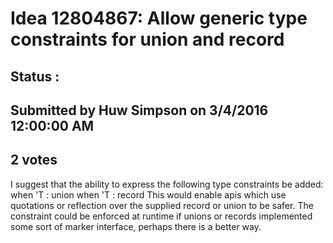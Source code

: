 # Idea 12804867: Allow generic type constraints for union and record #

## Status : 

## Submitted by Huw Simpson on 3/4/2016 12:00:00 AM

## 2 votes

I suggest that the ability to express the following type constraints be added:
when 'T : union
when 'T : record
This would enable apis which use quotations or reflection over the supplied record or union to be safer.
The constraint could be enforced at runtime if unions or records implemented some sort of marker interface, perhaps there is a better way.




